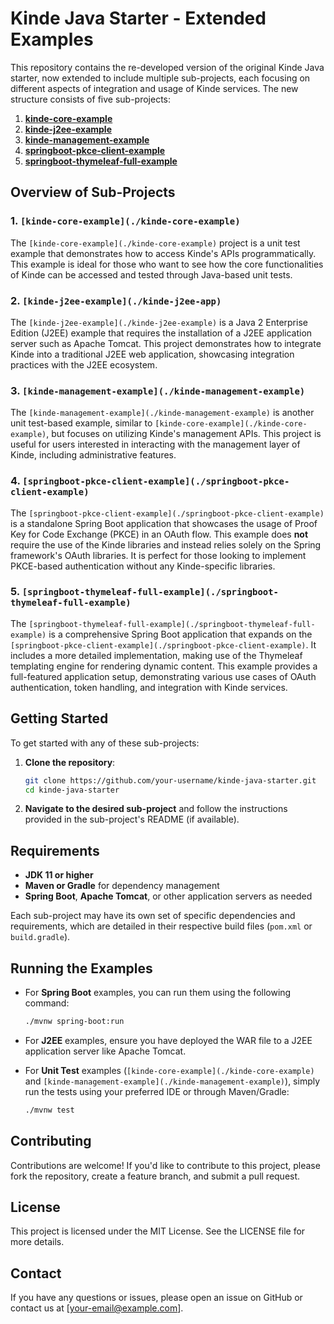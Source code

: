 # Kinde Java Starter - Extended Examples

This repository contains the re-developed version of the original Kinde Java starter, now extended to include multiple sub-projects, each focusing on different aspects of integration and usage of Kinde services. The new structure consists of five sub-projects:

1. **[kinde-core-example](./kinde-core-example)**
2. **[kinde-j2ee-example](./kinde-j2ee-app)**
3. **[kinde-management-example](./kinde-management-example)**
4. **[springboot-pkce-client-example](./springboot-pkce-client-example)**
5. **[springboot-thymeleaf-full-example](./springboot-thymeleaf-full-example)**

## Overview of Sub-Projects

### 1. `[kinde-core-example](./kinde-core-example)`

The `[kinde-core-example](./kinde-core-example)` project is a unit test example that demonstrates how to access Kinde's APIs programmatically. This example is ideal for those who want to see how the core functionalities of Kinde can be accessed and tested through Java-based unit tests.

### 2. `[kinde-j2ee-example](./kinde-j2ee-app)`

The `[kinde-j2ee-example](./kinde-j2ee-example)` is a Java 2 Enterprise Edition (J2EE) example that requires the installation of a J2EE application server such as Apache Tomcat. This project demonstrates how to integrate Kinde into a traditional J2EE web application, showcasing integration practices with the J2EE ecosystem.

### 3. `[kinde-management-example](./kinde-management-example)`

The `[kinde-management-example](./kinde-management-example)` is another unit test-based example, similar to `[kinde-core-example](./kinde-core-example)`, but focuses on utilizing Kinde's management APIs. This project is useful for users interested in interacting with the management layer of Kinde, including administrative features.

### 4. `[springboot-pkce-client-example](./springboot-pkce-client-example)`

The `[springboot-pkce-client-example](./springboot-pkce-client-example)` is a standalone Spring Boot application that showcases the usage of Proof Key for Code Exchange (PKCE) in an OAuth flow. This example does **not** require the use of the Kinde libraries and instead relies solely on the Spring framework's OAuth libraries. It is perfect for those looking to implement PKCE-based authentication without any Kinde-specific libraries.

### 5. `[springboot-thymeleaf-full-example](./springboot-thymeleaf-full-example)`

The `[springboot-thymeleaf-full-example](./springboot-thymeleaf-full-example)` is a comprehensive Spring Boot application that expands on the `[springboot-pkce-client-example](./springboot-pkce-client-example)`. It includes a more detailed implementation, making use of the Thymeleaf templating engine for rendering dynamic content. This example provides a full-featured application setup, demonstrating various use cases of OAuth authentication, token handling, and integration with Kinde services.

## Getting Started

To get started with any of these sub-projects:

1. **Clone the repository**:
   ```sh
   git clone https://github.com/your-username/kinde-java-starter.git
   cd kinde-java-starter
   ```

2. **Navigate to the desired sub-project** and follow the instructions provided in the sub-project's README (if available).

## Requirements

- **JDK 11 or higher**
- **Maven or Gradle** for dependency management
- **Spring Boot**, **Apache Tomcat**, or other application servers as needed

Each sub-project may have its own set of specific dependencies and requirements, which are detailed in their respective build files (`pom.xml` or `build.gradle`).

## Running the Examples

- For **Spring Boot** examples, you can run them using the following command:
  ```sh
  ./mvnw spring-boot:run
  ```

- For **J2EE** examples, ensure you have deployed the WAR file to a J2EE application server like Apache Tomcat.

- For **Unit Test** examples (`[kinde-core-example](./kinde-core-example)` and `[kinde-management-example](./kinde-management-example)`), simply run the tests using your preferred IDE or through Maven/Gradle:
  ```sh
  ./mvnw test
  ```

## Contributing

Contributions are welcome! If you'd like to contribute to this project, please fork the repository, create a feature branch, and submit a pull request.

## License

This project is licensed under the MIT License. See the LICENSE file for more details.

## Contact

If you have any questions or issues, please open an issue on GitHub or contact us at [your-email@example.com].
